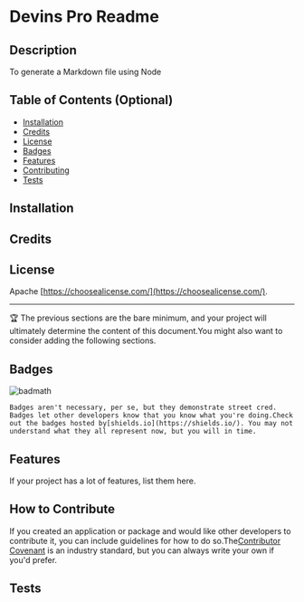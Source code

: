 # Devins Pro Readme

## Description

To generate a Markdown file using Node

## Table of Contents (Optional)



- [Installation](#installation)
- [Credits]($credits)
- [License](#license)
- [Badges](#badges)
- [Features](#features)
- [Contributing](#contributing)
- [Tests](#tests)

## Installation



    

## Credits



## License

Apache
[https://choosealicense.com/](https://choosealicense.com/).

---

🏆 The previous sections are the bare minimum, and your project will ultimately determine the content of this document.You might also want to consider adding the following sections.

## Badges

![badmath](https://img.shields.io/github/languages/top/lernantino/badmath)

    Badges aren't necessary, per se, but they demonstrate street cred. Badges let other developers know that you know what you're doing.Check out the badges hosted by[shields.io](https://shields.io/). You may not understand what they all represent now, but you will in time.

## Features

If your project has a lot of features, list them here.

## How to Contribute

If you created an application or package and would like other developers to contribute it, you can include guidelines for how to do so.The[Contributor Covenant](https://www.contributor-covenant.org/) is an industry standard, but you can always write your own if you'd prefer.

## Tests



